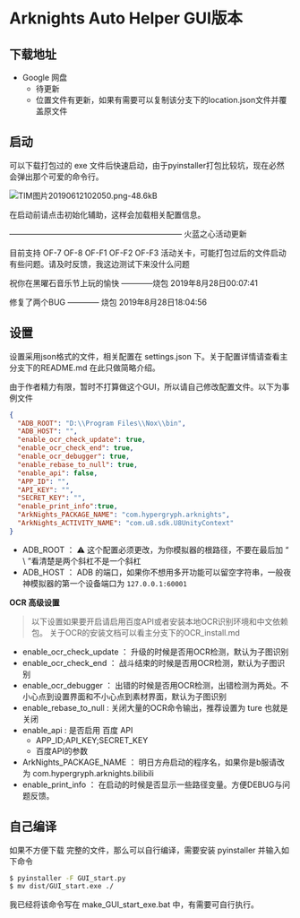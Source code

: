 # Arknights Auto Helper GUI版本

## 下载地址

- Google 网盘
    - 待更新
    - 位置文件有更新，如果有需要可以复制该分支下的location.json文件并覆盖原文件

## 启动

可以下载打包过的 exe 文件后快速启动，由于pyinstaller打包比较坑，现在必然会弹出那个可爱的命令行。

![TIM图片20190612102050.png-48.6kB][2]

在启动前请点击初始化辅助，这样会加载相关配置信息。

——————————————————————
火蓝之心活动更新

目前支持 OF-7 OF-8 OF-F1 OF-F2 OF-F3 活动关卡，可能打包过后的文件启动有些问题。请及时反馈，我这边测试下来没什么问题

祝你在黑曜石音乐节上玩的愉快 ————烧包 2019年8月28日00:07:41

修复了两个BUG  ———— 烧包 2019年8月28日18:04:56

## 设置

设置采用json格式的文件，相关配置在 settings.json 下。关于配置详情请查看主分支下的README.md
在此只做简略介绍。

由于作者精力有限，暂时不打算做这个GUI，所以请自己修改配置文件。以下为事例文件

```json
{
  "ADB_ROOT": "D:\\Program Files\\Nox\\bin",
  "ADB_HOST": "",
  "enable_ocr_check_update": true,
  "enable_ocr_check_end": true,
  "enable_ocr_debugger": true,
  "enable_rebase_to_null": true,
  "enable_api": false,
  "APP_ID": "",
  "API_KEY": "",
  "SECRET_KEY": "",
  "enable_print_info":true,
  "ArkNights_PACKAGE_NAME": "com.hypergryph.arknights",
  "ArkNights_ACTIVITY_NAME": "com.u8.sdk.U8UnityContext"
}
```

- ADB_ROOT ： ⚠ 这个配置必须更改，为你模拟器的根路径，不要在最后加 “ \\ ”看清楚是两个斜杠不是一个斜杠
- ADB_HOST ： ADB 的端口，如果你不想用多开功能可以留空字符串，一般夜神模拟器的第一个设备端口为 `127.0.0.1:60001`

**OCR 高级设置**
> 以下设置如果要开启请启用百度API或者安装本地OCR识别环境和中文依赖包。
关于OCR的安装文档可以看主分支下的OCR_install.md

- enable_ocr_check_update ： 升级的时候是否用OCR检测，默认为子图识别
- enable_ocr_check_end ： 战斗结束的时候是否用OCR检测，默认为子图识别
- enable_ocr_debugger ： 出错的时候是否用OCR检测，出错检测为两处。不小心点到设置界面和不小心点到素材界面，默认为子图识别
- enable_rebase_to_null : 关闭大量的OCR命令输出，推荐设置为 ture 也就是关闭
- enable_api : 是否启用 百度 API
    - APP_ID;API_KEY;SECRET_KEY
    - 百度API的参数
- ArkNights_PACKAGE_NAME ： 明日方舟启动的程序名，如果你是b服请改为 com.hypergryph.arknights.bilibili
- enable_print_info ： 在启动的时候是否显示一些路径变量。方便DEBUG与问题反馈。

## 自己编译

如果不方便下载 完整的文件，那么可以自行编译，需要安装 pyinstaller 并输入如下命令
```bash
$ pyinstaller -F GUI_start.py
$ mv dist/GUI_start.exe ./
```
我已经将该命令写在 make_GUI_start_exe.bat 中，有需要可自行执行。

  [2]: http://static.zybuluo.com/shaobaobaoer/860t36w2ygsvet6sxn3lv3ty/TIM%E5%9B%BE%E7%89%8720190612102050.png